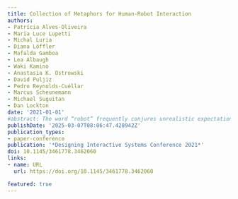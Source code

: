 ```yaml
---
title: Collection of Metaphors for Human-Robot Interaction
authors:
- Patrícia Alves-Oliveira
- Maria Luce Lupetti
- Michal Luria
- Diana Löffler
- Mafalda Gamboa
- Lea Albaugh
- Waki Kamino
- Anastasia K. Ostrowski
- David Puljiz
- Pedro Reynolds-Cuéllar
- Marcus Scheunemann
- Michael Suguitan
- Dan Lockton
date: '2021-01-01'
#abstract: The word “robot” frequently conjures unrealistic expectations of utilitarian perfection: tireless, efficient and flawless agents. However, real-world robots are far from perfect—they fail and make mistakes. Thus, roboticists should consider altering their current assumptions and cultivating new perspectives that account for a more complete range of robot roles, behaviors, and interactions. To encourage this, we explore the use of metaphors for generating novel ideas and reframing existing problems, eliciting new perspectives of human-robot interaction. Our work makes two contributions. We (1) surface current assumptions that accompany the term “robots,” and (2) present a collection of alternative perspectives of interaction with robots through metaphors. By identifying assumptions, we provide a comprehensible list of aspects to reconsider regarding robots’ physicality, roles, and behaviors. Through metaphors, we propose new ways of examining how we can use, relate to, and co-exist with the robots that will share our future.
publishDate: '2025-03-07T08:06:47.428942Z'
publication_types:
- paper-conference
publication: '*Designing Interactive Systems Conference 2021*'
doi: 10.1145/3461778.3462060
links:
- name: URL
  url: https://doi.org/10.1145/3461778.3462060

featured: true
---
```

